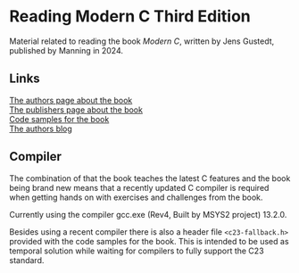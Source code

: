 # Reading Modern C Third Edition

Material related to reading the book *Modern C*, written by Jens Gustedt, published by Manning in 2024.

## Links

[The authors page about the book](https://gustedt.gitlabpages.inria.fr/modern-c/)  
[The publishers page about the book](https://www.manning.com/books/modern-c-third-edition)  
[Code samples for the book](https://inria.hal.science/hal-03345464/)  
[The authors blog](https://gustedt.wordpress.com/)  

## Compiler

The combination of that the book teaches the latest C features and the book being brand new means that a recently updated C compiler is required when getting hands on with exercises and challenges from the book.

Currently using the compiler gcc.exe (Rev4, Built by MSYS2 project) 13.2.0.

Besides using a recent compiler there is also a header file `<c23-fallback.h>` provided with the code samples for the book. This is intended to be used as temporal solution while waiting for compilers to fully support the C23 standard.
